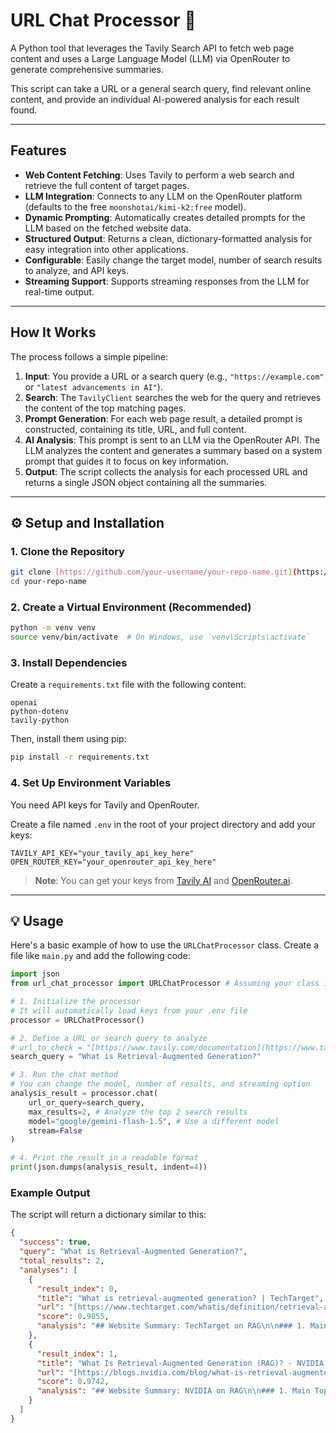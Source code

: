 # URL Chat Processor 🚀

A Python tool that leverages the Tavily Search API to fetch web page content and uses a Large Language Model (LLM) via OpenRouter to generate comprehensive summaries.

This script can take a URL or a general search query, find relevant online content, and provide an individual AI-powered analysis for each result found.

---

## Features

- **Web Content Fetching**: Uses Tavily to perform a web search and retrieve the full content of target pages.
- **LLM Integration**: Connects to any LLM on the OpenRouter platform (defaults to the free `moonshotai/kimi-k2:free` model).
- **Dynamic Prompting**: Automatically creates detailed prompts for the LLM based on the fetched website data.
- **Structured Output**: Returns a clean, dictionary-formatted analysis for easy integration into other applications.
- **Configurable**: Easily change the target model, number of search results to analyze, and API keys.
- **Streaming Support**: Supports streaming responses from the LLM for real-time output.

---

## How It Works

The process follows a simple pipeline:

1.  **Input**: You provide a URL or a search query (e.g., `"https://example.com"` or `"latest advancements in AI"`).
2.  **Search**: The `TavilyClient` searches the web for the query and retrieves the content of the top matching pages.
3.  **Prompt Generation**: For each web page result, a detailed prompt is constructed, containing its title, URL, and full content.
4.  **AI Analysis**: This prompt is sent to an LLM via the OpenRouter API. The LLM analyzes the content and generates a summary based on a system prompt that guides it to focus on key information.
5.  **Output**: The script collects the analysis for each processed URL and returns a single JSON object containing all the summaries.

---

## ⚙️ Setup and Installation

### 1. Clone the Repository

```bash
git clone [https://github.com/your-username/your-repo-name.git](https://github.com/your-username/your-repo-name.git)
cd your-repo-name
```

### 2. Create a Virtual Environment (Recommended)

```bash
python -m venv venv
source venv/bin/activate  # On Windows, use `venv\Scripts\activate`
```

### 3. Install Dependencies

Create a `requirements.txt` file with the following content:

```
openai
python-dotenv
tavily-python
```

Then, install them using pip:

```bash
pip install -r requirements.txt
```

### 4. Set Up Environment Variables

You need API keys for Tavily and OpenRouter.

Create a file named `.env` in the root of your project directory and add your keys:

```
TAVILY_API_KEY="your_tavily_api_key_here"
OPEN_ROUTER_KEY="your_openrouter_api_key_here"
```

> **Note**: You can get your keys from [Tavily AI](https://tavily.com/) and [OpenRouter.ai](https://openrouter.ai/).

---

## 💡 Usage

Here's a basic example of how to use the `URLChatProcessor` class. Create a file like `main.py` and add the following code:

```python
import json
from url_chat_processor import URLChatProcessor # Assuming your class is in this file

# 1. Initialize the processor
# It will automatically load keys from your .env file
processor = URLChatProcessor()

# 2. Define a URL or search query to analyze
# url_to_check = "[https://www.tavily.com/documentation](https://www.tavily.com/documentation)"
search_query = "What is Retrieval-Augmented Generation?"

# 3. Run the chat method
# You can change the model, number of results, and streaming option
analysis_result = processor.chat(
    url_or_query=search_query,
    max_results=2, # Analyze the top 2 search results
    model="google/gemini-flash-1.5", # Use a different model
    stream=False
)

# 4. Print the result in a readable format
print(json.dumps(analysis_result, indent=4))
```

### Example Output

The script will return a dictionary similar to this:

```json
{
  "success": true,
  "query": "What is Retrieval-Augmented Generation?",
  "total_results": 2,
  "analyses": [
    {
      "result_index": 0,
      "title": "What is retrieval-augmented generation? | TechTarget",
      "url": "[https://www.techtarget.com/whatis/definition/retrieval-augmented-generation-RAG](https://www.techtarget.com/whatis/definition/retrieval-augmented-generation-RAG)",
      "score": 0.9855,
      "analysis": "## Website Summary: TechTarget on RAG\n\n### 1. Main Topic/Purpose\nThe main purpose of this webpage is to provide a comprehensive definition and explanation of Retrieval-Augmented Generation (RAG). It targets an audience interested in AI and natural language processing, explaining what RAG is, how it works, and why it is important for improving large language models (LLMs).\n\n### 2. Key Information or Highlights\n- **Definition**: RAG is an AI technique that enhances LLMs by grounding them in external, authoritative knowledge bases.\n- **Functionality**: It works by retrieving relevant information (like documents or passages) from a data source and providing it to the LLM as context when generating a response.\n- **Benefits**: RAG helps to reduce hallucinations (incorrect or fabricated information), allows for more current and domain-specific responses, and provides source attribution for better trust and verification.\n\n### 3. Important Announcements or News\nThere are no specific announcements or time-sensitive news present on this page. It serves as an evergreen educational resource.\n\n### 4. Overall Assessment\nThe content is well-structured, clear, and highly informative. It effectively breaks down a complex technical topic for a professional audience, making it an excellent resource for anyone looking to understand RAG."
    },
    {
      "result_index": 1,
      "title": "What Is Retrieval-Augmented Generation (RAG)? - NVIDIA Blogs",
      "url": "[https://blogs.nvidia.com/blog/what-is-retrieval-augmented-generation/](https://blogs.nvidia.com/blog/what-is-retrieval-augmented-generation/)",
      "score": 0.9742,
      "analysis": "## Website Summary: NVIDIA on RAG\n\n### 1. Main Topic/Purpose\nThis NVIDIA blog post explains Retrieval-Augmented Generation (RAG) from a more technical and industry-focused perspective. It aims to inform developers and businesses about the value of RAG in building enterprise-grade AI applications.\n\n### 2. Key Information or Highlights\n- **Enterprise Focus**: The article highlights RAG as a key component for building chatbots, question-answering systems, and other generative AI applications that rely on custom or proprietary data.\n- **Technical Workflow**: It describes the two main phases of RAG: the indexing phase (preparing the knowledge base) and the retrieval/generation phase (runtime).\n- **NVIDIA's Role**: The post mentions NVIDIA's tools and frameworks, like NeMo, that can be used to build and deploy RAG-based solutions.\n\n### 3. Important Announcements or News\nNo major news, but the content implicitly promotes NVIDIA's ecosystem for AI development.\n\n### 4. Overall Assessment\nThe content is authoritative and provides a practical perspective on implementing RAG. It is slightly more technical than the TechTarget article and serves as a great resource for developers looking to apply the technology."
    }
  ]
}
```
